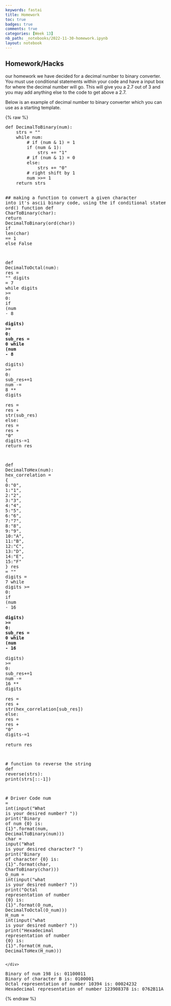 ```yaml
---
keywords: fastai
title: Homework 
toc: true
badges: true
comments: true
categories: [Week 13]
nb_path: _notebooks/2022-11-30-homework.ipynb
layout: notebook
---
```


<!--
#################################################
### THIS FILE WAS AUTOGENERATED! DO NOT EDIT! ###
#################################################
# file to edit: _notebooks/2022-11-30-homework.ipynb
-->

<div class="container" id="notebook-container">
        
<div class="cell border-box-sizing text_cell rendered"><div class="inner_cell">
<div class="text_cell_render border-box-sizing rendered_html">
<h2 id="Homework/Hacks">Homework/Hacks<a class="anchor-link" href="#Homework/Hacks"> </a></h2><p>our homework we have decided for a decimal number to binary converter. You must use conditional statements within your code and have a input box for where the decimal number will go. This will give you a 2.7 out of 3 and you may add anything else to the code to get above a 2.7.</p>

</div>
</div>
</div>
<div class="cell border-box-sizing text_cell rendered"><div class="inner_cell">
<div class="text_cell_render border-box-sizing rendered_html">
<p>Below is an example of decimal number to binary converter which you can use as a starting template.</p>

</div>
</div>
</div>
    {% raw %}
    
<div class="cell border-box-sizing code_cell rendered">
<div class="input">

<div class="inner_cell">
    <div class="input_area">
<div class=" highlight hl-ipython3"><pre><span></span><span class="k">def</span> <span class="nf">DecimalToBinary</span><span class="p">(</span><span class="n">num</span><span class="p">):</span>
    <span class="n">strs</span> <span class="o">=</span> <span class="s2">&quot;&quot;</span>
    <span class="k">while</span> <span class="n">num</span><span class="p">:</span>
        <span class="c1"># if (num &amp; 1) = 1</span>
        <span class="k">if</span> <span class="p">(</span><span class="n">num</span> <span class="o">&amp;</span> <span class="mi">1</span><span class="p">):</span>
            <span class="n">strs</span> <span class="o">+=</span> <span class="s2">&quot;1&quot;</span>
        <span class="c1"># if (num &amp; 1) = 0</span>
        <span class="k">else</span><span class="p">:</span>
            <span class="n">strs</span> <span class="o">+=</span> <span class="s2">&quot;0&quot;</span>
        <span class="c1"># right shift by 1</span>
        <span class="n">num</span> <span class="o">&gt;&gt;=</span> <span class="mi">1</span>
    <span class="k">return</span> <span class="n">strs</span>
 
<span class="c1">## making a function to convert a given character into it&#39;s ascii binary code, using the if conditional statement and ord() function</span>
<span class="k">def</span> <span class="nf">CharToBinary</span><span class="p">(</span><span class="n">char</span><span class="p">):</span>
    <span class="k">return</span> <span class="n">DecimalToBinary</span><span class="p">(</span><span class="nb">ord</span><span class="p">(</span><span class="n">char</span><span class="p">))</span> <span class="k">if</span> <span class="nb">len</span><span class="p">(</span><span class="n">char</span><span class="p">)</span> <span class="o">==</span> <span class="mi">1</span> <span class="k">else</span> <span class="kc">False</span>

<span class="k">def</span> <span class="nf">DecimalToOctal</span><span class="p">(</span><span class="n">num</span><span class="p">):</span>
    <span class="n">res</span> <span class="o">=</span> <span class="s2">&quot;&quot;</span>
    <span class="n">digits</span> <span class="o">=</span> <span class="mi">7</span>
    <span class="k">while</span> <span class="n">digits</span> <span class="o">&gt;=</span> <span class="mi">0</span><span class="p">:</span>
        <span class="k">if</span> <span class="p">(</span><span class="n">num</span> <span class="o">-</span> <span class="mi">8</span> <span class="o">**</span> <span class="n">digits</span><span class="p">)</span> <span class="o">&gt;=</span> <span class="mi">0</span><span class="p">:</span>
            <span class="n">sub_res</span> <span class="o">=</span> <span class="mi">0</span>
            <span class="k">while</span> <span class="p">(</span><span class="n">num</span> <span class="o">-</span> <span class="mi">8</span> <span class="o">**</span> <span class="n">digits</span><span class="p">)</span> <span class="o">&gt;=</span> <span class="mi">0</span><span class="p">:</span>
                <span class="n">sub_res</span><span class="o">+=</span><span class="mi">1</span>
                <span class="n">num</span> <span class="o">-=</span> <span class="mi">8</span> <span class="o">**</span> <span class="n">digits</span>  
            <span class="n">res</span> <span class="o">=</span> <span class="n">res</span> <span class="o">+</span> <span class="nb">str</span><span class="p">(</span><span class="n">sub_res</span><span class="p">)</span>
        <span class="k">else</span><span class="p">:</span>
            <span class="n">res</span> <span class="o">=</span> <span class="n">res</span> <span class="o">+</span> <span class="s2">&quot;0&quot;</span>
        <span class="n">digits</span><span class="o">-=</span><span class="mi">1</span> 
    <span class="k">return</span> <span class="n">res</span>

<span class="k">def</span> <span class="nf">DecimalToHex</span><span class="p">(</span><span class="n">num</span><span class="p">):</span>
    <span class="n">hex_correlation</span> <span class="o">=</span> <span class="p">{</span>
        <span class="mi">0</span><span class="p">:</span><span class="s2">&quot;0&quot;</span><span class="p">,</span>
        <span class="mi">1</span><span class="p">:</span><span class="s2">&quot;1&quot;</span><span class="p">,</span>
        <span class="mi">2</span><span class="p">:</span><span class="s2">&quot;2&quot;</span><span class="p">,</span>
        <span class="mi">3</span><span class="p">:</span><span class="s2">&quot;3&quot;</span><span class="p">,</span>
        <span class="mi">4</span><span class="p">:</span><span class="s2">&quot;4&quot;</span><span class="p">,</span>
        <span class="mi">5</span><span class="p">:</span><span class="s2">&quot;5&quot;</span><span class="p">,</span>
        <span class="mi">6</span><span class="p">:</span><span class="s2">&quot;6&quot;</span><span class="p">,</span>
        <span class="mi">7</span><span class="p">:</span><span class="s2">&quot;7&quot;</span><span class="p">,</span>
        <span class="mi">8</span><span class="p">:</span><span class="s2">&quot;8&quot;</span><span class="p">,</span>
        <span class="mi">9</span><span class="p">:</span><span class="s2">&quot;9&quot;</span><span class="p">,</span>
        <span class="mi">10</span><span class="p">:</span><span class="s2">&quot;A&quot;</span><span class="p">,</span>
        <span class="mi">11</span><span class="p">:</span><span class="s2">&quot;B&quot;</span><span class="p">,</span>
        <span class="mi">12</span><span class="p">:</span><span class="s2">&quot;C&quot;</span><span class="p">,</span>
        <span class="mi">13</span><span class="p">:</span><span class="s2">&quot;D&quot;</span><span class="p">,</span>
        <span class="mi">14</span><span class="p">:</span><span class="s2">&quot;E&quot;</span><span class="p">,</span>
        <span class="mi">15</span><span class="p">:</span><span class="s2">&quot;F&quot;</span>
    <span class="p">}</span>
    <span class="n">res</span> <span class="o">=</span> <span class="s2">&quot;&quot;</span>
    <span class="n">digits</span> <span class="o">=</span> <span class="mi">7</span>
    <span class="k">while</span> <span class="n">digits</span> <span class="o">&gt;=</span> <span class="mi">0</span><span class="p">:</span>
        <span class="k">if</span> <span class="p">(</span><span class="n">num</span> <span class="o">-</span> <span class="mi">16</span> <span class="o">**</span> <span class="n">digits</span><span class="p">)</span> <span class="o">&gt;=</span> <span class="mi">0</span><span class="p">:</span>
            <span class="n">sub_res</span> <span class="o">=</span> <span class="mi">0</span>
            <span class="k">while</span> <span class="p">(</span><span class="n">num</span> <span class="o">-</span> <span class="mi">16</span> <span class="o">**</span> <span class="n">digits</span><span class="p">)</span> <span class="o">&gt;=</span> <span class="mi">0</span><span class="p">:</span>
                <span class="n">sub_res</span><span class="o">+=</span><span class="mi">1</span>
                <span class="n">num</span> <span class="o">-=</span> <span class="mi">16</span> <span class="o">**</span> <span class="n">digits</span>  
            <span class="n">res</span> <span class="o">=</span> <span class="n">res</span> <span class="o">+</span> <span class="nb">str</span><span class="p">(</span><span class="n">hex_correlation</span><span class="p">[</span><span class="n">sub_res</span><span class="p">])</span>
        <span class="k">else</span><span class="p">:</span>
            <span class="n">res</span> <span class="o">=</span> <span class="n">res</span> <span class="o">+</span> <span class="s2">&quot;0&quot;</span>
        <span class="n">digits</span><span class="o">-=</span><span class="mi">1</span>  
    <span class="k">return</span> <span class="n">res</span>

<span class="c1"># function to reverse the string</span>
<span class="k">def</span> <span class="nf">reverse</span><span class="p">(</span><span class="n">strs</span><span class="p">):</span>
    <span class="nb">print</span><span class="p">(</span><span class="n">strs</span><span class="p">[::</span><span class="o">-</span><span class="mi">1</span><span class="p">])</span>
 
<span class="c1"># Driver Code</span>
<span class="n">num</span> <span class="o">=</span> <span class="nb">int</span><span class="p">(</span><span class="nb">input</span><span class="p">(</span><span class="s2">&quot;What is your desired number? &quot;</span><span class="p">))</span>
<span class="nb">print</span><span class="p">(</span><span class="s2">&quot;Binary of num </span><span class="si">{0}</span><span class="s2"> is: </span><span class="si">{1}</span><span class="s2">&quot;</span><span class="o">.</span><span class="n">format</span><span class="p">(</span><span class="n">num</span><span class="p">,</span> <span class="n">DecimalToBinary</span><span class="p">(</span><span class="n">num</span><span class="p">)))</span>
<span class="n">char</span> <span class="o">=</span> <span class="nb">input</span><span class="p">(</span><span class="s2">&quot;What is your desired character? &quot;</span><span class="p">)</span>
<span class="nb">print</span><span class="p">(</span><span class="s2">&quot;Binary of character </span><span class="si">{0}</span><span class="s2"> is: </span><span class="si">{1}</span><span class="s2">&quot;</span><span class="o">.</span><span class="n">format</span><span class="p">(</span><span class="n">char</span><span class="p">,</span> <span class="n">CharToBinary</span><span class="p">(</span><span class="n">char</span><span class="p">)))</span>
<span class="n">O_num</span> <span class="o">=</span> <span class="nb">int</span><span class="p">(</span><span class="nb">input</span><span class="p">(</span><span class="s2">&quot;what is your desired number? &quot;</span><span class="p">))</span>
<span class="nb">print</span><span class="p">(</span><span class="s2">&quot;Octal representation of number </span><span class="si">{0}</span><span class="s2"> is: </span><span class="si">{1}</span><span class="s2">&quot;</span><span class="o">.</span><span class="n">format</span><span class="p">(</span><span class="n">O_num</span><span class="p">,</span> <span class="n">DecimalToOctal</span><span class="p">(</span><span class="n">O_num</span><span class="p">)))</span>
<span class="n">H_num</span> <span class="o">=</span> <span class="nb">int</span><span class="p">(</span><span class="nb">input</span><span class="p">(</span><span class="s2">&quot;what is your desired number? &quot;</span><span class="p">))</span>
<span class="nb">print</span><span class="p">(</span><span class="s2">&quot;Hexadecimal representation of number </span><span class="si">{0}</span><span class="s2"> is: </span><span class="si">{1}</span><span class="s2">&quot;</span><span class="o">.</span><span class="n">format</span><span class="p">(</span><span class="n">H_num</span><span class="p">,</span> <span class="n">DecimalToHex</span><span class="p">(</span><span class="n">H_num</span><span class="p">)))</span>
</pre></div>

    </div>
</div>
</div>

<div class="output_wrapper">
<div class="output">

<div class="output_area">

<div class="output_subarea output_stream output_stdout output_text">
<pre>Binary of num 198 is: 01100011
Binary of character B is: 0100001
Octal representation of number 10394 is: 00024232
Hexadecimal representation of number 123908378 is: 0762B11A
</pre>
</div>
</div>

</div>
</div>

</div>
    {% endraw %}

</div>
 

